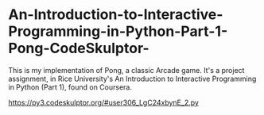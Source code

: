 # An-Introduction-to-Interactive-Programming-in-Python-Part-1-Pong-CodeSkulptor-
This is my implementation of Pong, a classic Arcade game. It's a project assignment, in Rice University's An Introduction to Interactive Programming in Python (Part 1), found on Coursera.


https://py3.codeskulptor.org/#user306_LgC24xbynE_2.py
